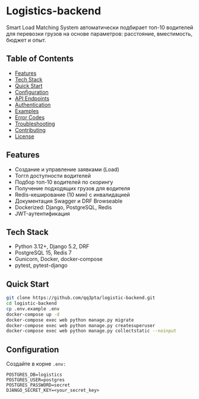 # Logistics-backend

Smart Load Matching System автоматически подбирает топ-10 водителей для перевозки грузов на основе параметров: расстояние, вместимость, бюджет и опыт.

## Table of Contents
- [Features](#features)
- [Tech Stack](#tech-stack)
- [Quick Start](#quick-start)
- [Configuration](#configuration)
- [API Endpoints](#api-endpoints)
- [Authentication](#authentication)
- [Examples](#examples)
- [Error Codes](#error-codes)
- [Troubleshooting](#troubleshooting)
- [Contributing](#contributing)
- [License](#license)

## Features
- Создание и управление заявками (Load)
- Тоггл доступности водителей
- Подбор топ-10 водителей по скорингу
- Получение подходящих грузов для водителя
- Redis-кеширование (10 мин) с инвалидацией
- Документация Swagger и DRF Browseable
- Dockerized: Django, PostgreSQL, Redis
- JWT-аутентификация

## Tech Stack
- Python 3.12+, Django 5.2, DRF
- PostgreSQL 15, Redis 7
- Gunicorn, Docker, docker-compose
- pytest, pytest-django

## Quick Start
```bash
git clone https://github.com/qq3pta/logistic-backend.git
cd logistic-backend
cp .env.example .env
docker-compose up -d
docker-compose exec web python manage.py migrate
docker-compose exec web python manage.py createsuperuser
docker-compose exec web python manage.py collectstatic --noinput
```

## Configuration
Создайте в корне ```.env:```

```env
POSTGRES_DB=logistics
POSTGRES_USER=postgres
POSTGRES_PASSWORD=secret
DJANGO_SECRET_KEY=<your_secret_key>
```
